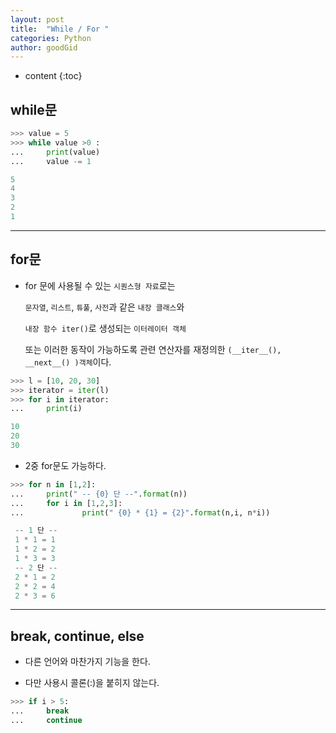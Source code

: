 ```yaml
---
layout: post
title:  "While / For "
categories: Python
author: goodGid
---
```

* content
{:toc}


## while문

``` python
>>> value = 5
>>> while value >0 :
...     print(value)
...     value -= 1

5
4
3
2
1
```


---


## for문


* for 문에 사용될 수 있는 `시퀀스형 자료`로는 

  `문자열`, `리스트`, `튜풀`, `사전`과 같은 `내장 클래스`와 
  
  `내장 함수 iter()`로 생성되는 `이터레이터 객체` 
  
   또는 이러한 동작이 가능하도록 관련 연산자를 재정의한 `(__iter__(), __next__() )객체`이다.

   
``` python
>>> l = [10, 20, 30]
>>> iterator = iter(l)
>>> for i in iterator:
...     print(i)

10
20
30
```

* 2중 for문도 가능하다.

``` python
>>> for n in [1,2]:
...     print(" -- {0} 단 --".format(n))
...     for i in [1,2,3]:
...             print(" {0} * {1} = {2}".format(n,i, n*i))

 -- 1 단 --
 1 * 1 = 1
 1 * 2 = 2
 1 * 3 = 3
 -- 2 단 --
 2 * 1 = 2
 2 * 2 = 4
 2 * 3 = 6
```

---

## break, continue, else

* 다른 언어와 마찬가지 기능을 한다.

* 다만 사용시 콜론(:)을 붙히지 않는다.

``` python
>>> if i > 5:
...     break
...     continue

```
